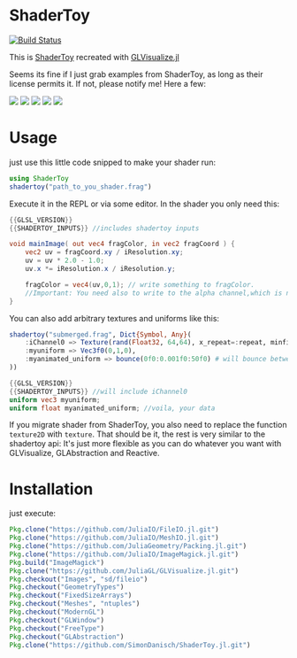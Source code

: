 # ShaderToy

[![Build Status](https://travis-ci.org/SimonDanisch/ShaderToy.jl.svg?branch=master)](https://travis-ci.org/SimonDanisch/ShaderToy.jl)

This is [ShaderToy](https://www.shadertoy.com/) recreated with [GLVisualize.jl](https://github.com/JuliaGL/GLVisualize.jl)


Seems its fine if I just grab examples from ShaderToy, as long as their license permits it. If not, please notify me!
Here a few:

[![](docs/clouds.gif?raw=true)](https://github.com/SimonDanisch/ShaderToy.jl/blob/master/examples/clouds.frag)
[![](docs/monster.gif?raw=true)](https://github.com/SimonDanisch/ShaderToy.jl/blob/master/examples/monster.frag)
[![](docs/seascape.gif?raw=true)](https://github.com/SimonDanisch/ShaderToy.jl/blob/master/examples/seascape.frag)
[![](docs/raytracing.gif?raw=true)](https://github.com/SimonDanisch/ShaderToy.jl/blob/master/examples/raytracing.frag)
[![](docs/submerged.gif?raw=true)](https://github.com/SimonDanisch/ShaderToy.jl/blob/master/examples/submerged.frag)


# Usage

just use this little code snipped to make your shader run:
```Julia
using ShaderToy
shadertoy("path_to_you_shader.frag")
```
Execute it in the REPL or via some editor.
In the shader you only need this:
```GLSL
{{GLSL_VERSION}}
{{SHADERTOY_INPUTS}} //includes shadertoy inputs

void mainImage( out vec4 fragColor, in vec2 fragCoord ) {
	vec2 uv = fragCoord.xy / iResolution.xy;
    uv = uv * 2.0 - 1.0;
    uv.x *= iResolution.x / iResolution.y;    

	fragColor = vec4(uv,0,1); // write something to fragColor. 
	//Important: You need also to write to the alpha channel,which is not the case for shadertoy.com
}
```
You can also add arbitrary textures and uniforms like this:
```Julia
shadertoy("submerged.frag", Dict{Symbol, Any}(
	:iChannel0 => Texture(rand(Float32, 64,64), x_repeat=:repeat, minfilter=:linear),
	:myuniform => Vec3f0(0,1,0),
	:myanimated_uniform => bounce(0f0:0.001f0:50f0) # will bounce between 0 and 50 with a rate of 1/60 seconds
))
```

```GLSL
{{GLSL_VERSION}}
{{SHADERTOY_INPUTS}} //will include iChannel0
uniform vec3 myuniform;
uniform float myanimated_uniform; //voila, your data

```

If you migrate shader from ShaderToy, you also need to replace the function `texture2D` with `texture`.
That should be it, the rest is very similar to the shadertoy api:
It's just more flexible as you can do whatever you want with GLVisualize, GLAbstraction and Reactive.


# Installation
just execute:

```Julia
Pkg.clone("https://github.com/JuliaIO/FileIO.jl.git")
Pkg.clone("https://github.com/JuliaIO/MeshIO.jl.git")
Pkg.clone("https://github.com/JuliaGeometry/Packing.jl.git")
Pkg.clone("https://github.com/JuliaIO/ImageMagick.jl.git")
Pkg.build("ImageMagick")
Pkg.clone("https://github.com/JuliaGL/GLVisualize.jl.git")
Pkg.checkout("Images", "sd/fileio")
Pkg.checkout("GeometryTypes")
Pkg.checkout("FixedSizeArrays")
Pkg.checkout("Meshes", "ntuples")
Pkg.checkout("ModernGL")
Pkg.checkout("GLWindow")
Pkg.checkout("FreeType")
Pkg.checkout("GLAbstraction")
Pkg.clone("https://github.com/SimonDanisch/ShaderToy.jl.git")
```

